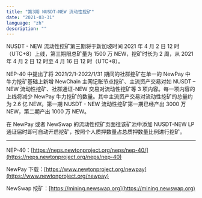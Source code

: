 ```yaml
---
title: "第3期 NUSDT-NEW 流动性挖矿"
date: "2021-03-31"
language: "zh"
description: ""
---
```


NUSDT - NEW 流动性挖矿第三期将于新加坡时间 2021 年 4 月 2 日 12 时（UTC+8）上线，第三期限总矿量为 1500 万 NEW，挖矿时长为 2 周，从 2021 年 4 月 2 日 12 时至 4 月 16 日 12 时（UTC+8）。

NEP-40 中提出了将 2021/2/1-2022/1/31 期间的社群挖矿在单一的 NewPay 中牛力挖矿基础上新增 NewChain 主网记账节点挖矿、主流资产交易对如 NUSDT – NEW 流动性挖矿、社群通证-NEW 交易对流动性挖矿等 3 项内容。每一项内容的上线将减少 NewPay 牛力挖矿的数量。其中主流资产交易对流动性挖矿的总量约为 2.6 亿 NEW。第一期 NUSDT - NEW 流动性挖矿第一期已经产出 3000 万 NEW，第二期产出 1000 万 NEW。

在 NewPay 或者 NewSwap 的流动性挖矿页面往该矿池中添加 NUSDT-NEW LP 通证届时即可自动开启挖矿，按照个人质押数量占总质押数量比例进行挖矿。

---

NEP-40：[https://neps.newtonproject.org/neps/nep-40/](https://neps.newtonproject.org/neps/nep-40)

NewPay 下载：[https://www.newtonproject.org/newpay](https://www.newtonproject.org/newpay)

NewSwap 挖矿：[https://mining.newswap.org](https://mining.newswap.org)
